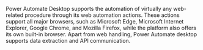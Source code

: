 Power Automate Desktop supports the automation of virtually any web-related procedure through its web automation actions. These actions support all major browsers, such as Microsoft Edge, Microsoft Internet Explorer, Google Chrome, and Mozilla Firefox, while the platform also offers its own built-in browser. Apart from web handling, Power Automate desktop supports data extraction and API communication.